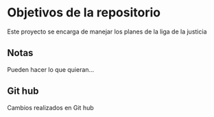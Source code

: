 # Objetivos de la repositorio

Este proyecto se encarga de manejar los planes de la liga de la justicia


## Notas
Pueden hacer lo que quieran...
## Git hub
Cambios realizados en Git hub
